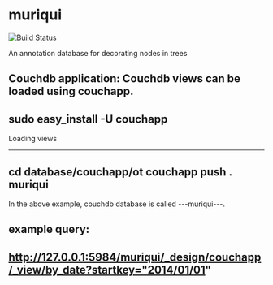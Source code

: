 muriqui
=======

[![Build Status](https://secure.travis-ci.org/OpenTreeOfLife/muriqui.png)](http://travis-ci.org/OpenTreeOfLife/muriqui)

An annotation database for decorating nodes in trees

Couchdb application:
Couchdb views can be loaded using couchapp. 
---
sudo easy_install -U couchapp
---

Loading views

---
cd database/couchapp/ot
couchapp push . muriqui
---

In the above example, couchdb database is called ---muriqui---.

example query:
---
http://127.0.0.1:5984/muriqui/_design/couchapp/_view/by_date?startkey="2014/01/01"
---
